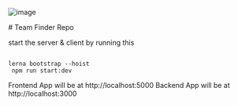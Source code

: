 
<p style = 'width:200px' align = "center">
 
![image](https://user-images.githubusercontent.com/58369706/116577691-b488c380-a8de-11eb-9269-6df9616475e5.png)


</p>
# Team Finder  Repo

start the server & client by running this

```

lerna bootstrap --hoist
 npm run start:dev
```

Frontend App will be at http://localhost:5000
Backend App will be at http://localhost:3000
